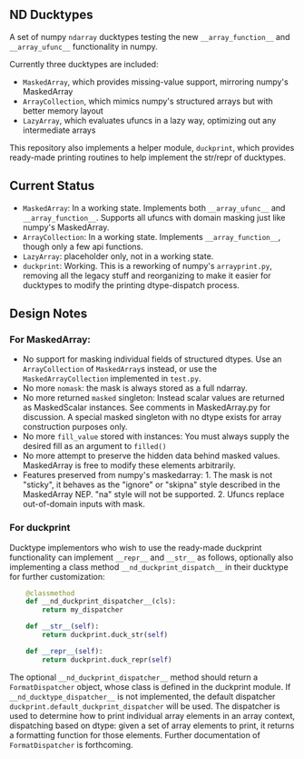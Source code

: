 ## ND Ducktypes

A set of numpy `ndarray` ducktypes testing the new `__array_function__` and `__array_ufunc__` functionality in numpy.

Currently three ducktypes are included:
 * `MaskedArray`, which provides missing-value support, mirroring numpy's MaskedArray
 * `ArrayCollection`, which mimics numpy's structured arrays but with better memory layout
 * `LazyArray`, which evaluates ufuncs in a lazy way, optimizing out any intermediate arrays

This repository also implements a helper module, `duckprint`, which provides ready-made printing routines to help implement the str/repr of ducktypes.

## Current Status

 * `MaskedArray`: In a working state. Implements both `__array_ufunc__` and `__array_function__`. Supports all ufuncs with domain masking just like numpy's MaskedArray.
 * `ArrayCollection`: In a working state. Implements `__array_function__`, though only a few api functions.
 * `LazyArray`: placeholder only, not in a working state.
 * `duckprint`: Working. This is a reworking of numpy's `arrayprint.py`, removing all the legacy stuff and reorganizing to make it easier for ducktypes to modify the printing dtype-dispatch process.

## Design Notes

### For MaskedArray:

 * No support for masking individual fields of structured dtypes. Use an `ArrayCollection` of `MaskedArray`s instead, or use the `MaskedArrayCollection` implemented in `test.py`.
 * No more `nomask`: the mask is always stored as a full ndarray.
 * No more returned `masked` singleton: Instead scalar values are returned as MaskedScalar instances. See comments in MaskedArray.py for discussion. A special masked singleton with no dtype exists for array construction purposes only.
 * No more `fill_value` stored with instances: You must always supply the desired fill as an argument to `filled()`
 * No more attempt to preserve the hidden data behind masked values. MaskedArray is free to modify these elements arbitrarily.
 * Features preserved from numpy's maskedarray: 1. The mask is not "sticky", it behaves as the "ignore" or "skipna" style described in the MaskedArray NEP. "na" style will not be supported. 2. Ufuncs replace out-of-domain inputs with mask.

### For duckprint

Ducktype implementors who wish to use the ready-made duckprint functionality can implement `__repr__` and `__str__` as follows, optionally also implementing a class method `__nd_duckprint_dispatch__` in their ducktype for further customization:
```python
    @classmethod
    def __nd_duckprint_dispatcher__(cls):
        return my_dispatcher

    def __str__(self):
        return duckprint.duck_str(self)

    def __repr__(self):
        return duckprint.duck_repr(self)
```
The optional `__nd_duckprint_dispatcher__` method should return a `FormatDispatcher` object, whose class is defined in the duckprint module. If `__nd_ducktype_dispatcher__` is not implemented, the default dispatcher `duckprint.default_duckprint_dispatcher` will be used. The dispatcher is used to determine how to print individual array elements in an array context, dispatching based on dtype: given a set of array elements to print, it returns a formatting function for those elements. Further documentation of `FormatDispatcher` is forthcoming.
